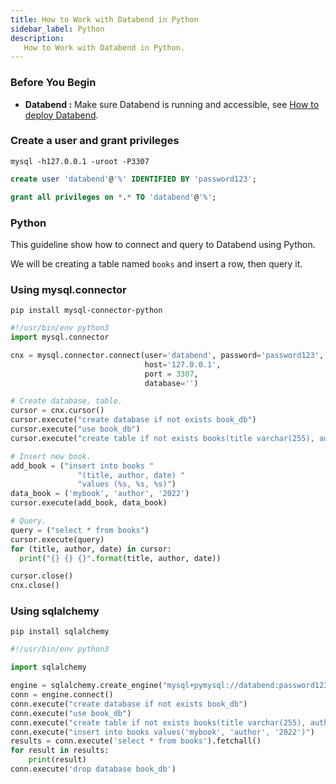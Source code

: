 ```yaml
---
title: How to Work with Databend in Python
sidebar_label: Python
description:
   How to Work with Databend in Python.
---
```


### Before You Begin

* **Databend :** Make sure Databend is running and accessible, see [How to deploy Databend](/doc/deploy).

### Create a user and grant privileges

```shell
mysql -h127.0.0.1 -uroot -P3307 
```

```sql title='mysql>'
create user 'databend'@'%' IDENTIFIED BY 'password123';
```

```sql title='mysql>'
grant all privileges on *.* TO 'databend'@'%';
```

### Python

This guideline show how to connect and query to Databend using Python.

We will be creating a table named `books` and insert a row, then query it.

### Using mysql.connector
`pip install mysql-connector-python`

```python
#!/usr/bin/env python3
import mysql.connector

cnx = mysql.connector.connect(user='databend', password='password123',
                              host='127.0.0.1',
							  port = 3307,
                              database='')

# Create database, table.
cursor = cnx.cursor()
cursor.execute("create database if not exists book_db")
cursor.execute("use book_db")
cursor.execute("create table if not exists books(title varchar(255), author varchar(255), date varchar(255))")

# Insert new book. 
add_book = ("insert into books "
               "(title, author, date) "
               "values (%s, %s, %s)")
data_book = ('mybook', 'author', '2022')
cursor.execute(add_book, data_book)

# Query.
query = ("select * from books")
cursor.execute(query)
for (title, author, date) in cursor:
  print("{} {} {}".format(title, author, date))

cursor.close()
cnx.close()
```

### Using sqlalchemy

`pip install sqlalchemy`

```python
#!/usr/bin/env python3

import sqlalchemy

engine = sqlalchemy.create_engine("mysql+pymysql://databend:password123@localhost:3307/")
conn = engine.connect()
conn.execute("create database if not exists book_db")
conn.execute("use book_db")
conn.execute("create table if not exists books(title varchar(255), author varchar(255), date varchar(255))")
conn.execute("insert into books values('mybook', 'author', '2022')")
results = conn.execute('select * from books').fetchall()
for result in results:
    print(result)
conn.execute('drop database book_db')

```
